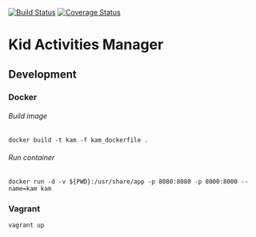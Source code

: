[![Build Status](https://travis-ci.org/claudiazanetel/kid_activities_manager.svg?branch=master)](https://travis-ci.org/claudiazanetel/kid_activities_manager) 
[![Coverage Status](https://coveralls.io/repos/github/claudiazanetel/kid_activities_manager/badge.svg?branch=master)](https://coveralls.io/github/claudiazanetel/kid_activities_manager?branch=master)

# Kid Activities Manager

## Development

### Docker

###### Build image
`docker build -t kam -f kam_dockerfile .`

###### Run container
`docker run -d -v ${PWD}:/usr/share/app -p 8080:8080 -p 8000:8000 --name=kam kam`

### Vagrant
`vagrant up`

